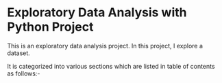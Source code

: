 # Exploratory Data Analysis with Python Project


This is an exploratory data analysis project. In this project, I explore a dataset.

It is categorized into various sections which are listed in table of contents as follows:-




